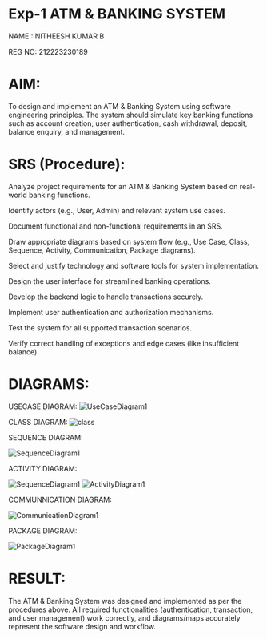 # Exp-1 ATM & BANKING SYSTEM
NAME : NITHEESH KUMAR B

REG NO: 212223230189

# AIM:
To design and implement an ATM & Banking System using software engineering principles. The system should simulate key banking functions such as account creation, user authentication, cash withdrawal, deposit, balance enquiry, and management.

# SRS (Procedure):
Analyze project requirements for an ATM & Banking System based on real-world banking functions.

Identify actors (e.g., User, Admin) and relevant system use cases.

Document functional and non-functional requirements in an SRS.

Draw appropriate diagrams based on system flow (e.g., Use Case, Class, Sequence, Activity, Communication, Package diagrams).

Select and justify technology and software tools for system implementation.

Design the user interface for streamlined banking operations.

Develop the backend logic to handle transactions securely.

Implement user authentication and authorization mechanisms.

Test the system for all supported transaction scenarios.

Verify correct handling of exceptions and edge cases (like insufficient balance).
# DIAGRAMS:
USECASE DIAGRAM:
![UseCaseDiagram1](https://github.com/user-attachments/assets/bd2c6ee9-aada-4ebc-8dea-ebbf05ad4cfb)

CLASS DIAGRAM:
![class](https://github.com/user-attachments/assets/4f0c7d47-bb36-4b9e-b9ee-9d6c6b560fee)


SEQUENCE DIAGRAM:

![SequenceDiagram1](https://github.com/user-attachments/assets/b0c3e6d1-6348-48d6-b44d-7f39081c9f49)


ACTIVITY DIAGRAM:

![SequenceDiagram1](https://github.com/user-attachments/assets/a623e4ca-dc59-4281-b36a-92f114c99691)
![ActivityDiagram1](https://github.com/user-attachments/assets/bae68b3d-9517-4942-9709-a86eb97f1c2c)


COMMUNNICATION DIAGRAM:

![CommunicationDiagram1](https://github.com/user-attachments/assets/d7d37737-1e30-42a2-aa35-97874265d119)


PACKAGE DIAGRAM:

![PackageDiagram1](https://github.com/user-attachments/assets/5808bd6a-5040-4b8c-94b0-8e05af98647e)

# RESULT:
The ATM & Banking System was designed and implemented as per the procedures above. All required functionalities (authentication, transaction, and user management) work correctly, and diagrams/maps accurately represent the software design and workflow.
